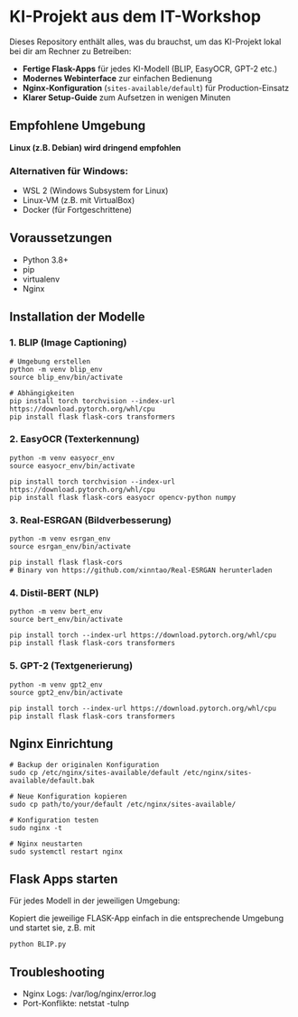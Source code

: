 # KI-Projekt aus dem IT-Workshop

Dieses Repository enthält alles, was du brauchst, um das KI-Projekt lokal bei dir am Rechner zu Betreiben:  

- **Fertige Flask-Apps** für jedes KI-Modell (BLIP, EasyOCR, GPT-2 etc.)  
- **Modernes Webinterface** zur einfachen Bedienung  
- **Nginx-Konfiguration** (`sites-available/default`) für Production-Einsatz  
- **Klarer Setup-Guide** zum Aufsetzen in wenigen Minuten  

## Empfohlene Umgebung
**Linux (z.B. Debian) wird dringend empfohlen**

### Alternativen für Windows:
- WSL 2 (Windows Subsystem for Linux)
- Linux-VM (z.B. mit VirtualBox)
- Docker (für Fortgeschrittene)

## Voraussetzungen
- Python 3.8+
- pip
- virtualenv
- Nginx

## Installation der Modelle

### 1. BLIP (Image Captioning)

    # Umgebung erstellen
    python -m venv blip_env
    source blip_env/bin/activate

    # Abhängigkeiten
    pip install torch torchvision --index-url https://download.pytorch.org/whl/cpu
    pip install flask flask-cors transformers

### 2. EasyOCR (Texterkennung)

    python -m venv easyocr_env
    source easyocr_env/bin/activate
    
    pip install torch torchvision --index-url https://download.pytorch.org/whl/cpu
    pip install flask flask-cors easyocr opencv-python numpy

### 3. Real-ESRGAN (Bildverbesserung)

    python -m venv esrgan_env
    source esrgan_env/bin/activate
    
    pip install flask flask-cors
    # Binary von https://github.com/xinntao/Real-ESRGAN herunterladen

### 4. Distil-BERT (NLP)

    python -m venv bert_env
    source bert_env/bin/activate
    
    pip install torch --index-url https://download.pytorch.org/whl/cpu
    pip install flask flask-cors transformers

### 5. GPT-2 (Textgenerierung)

    python -m venv gpt2_env
    source gpt2_env/bin/activate
    
    pip install torch --index-url https://download.pytorch.org/whl/cpu
    pip install flask flask-cors transformers 

## Nginx Einrichtung

    # Backup der originalen Konfiguration
    sudo cp /etc/nginx/sites-available/default /etc/nginx/sites-available/default.bak
    
    # Neue Konfiguration kopieren
    sudo cp path/to/your/default /etc/nginx/sites-available/
    
    # Konfiguration testen
    sudo nginx -t
    
    # Nginx neustarten
    sudo systemctl restart nginx

## Flask Apps starten
Für jedes Modell in der jeweiligen Umgebung:

Kopiert die jeweilige FLASK-App einfach in die entsprechende Umgebung und startet sie, z.B. mit

	python BLIP.py


## Troubleshooting
- Nginx Logs: /var/log/nginx/error.log
- Port-Konflikte: netstat -tulnp

